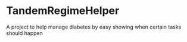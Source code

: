 # TandemRegimeHelper
A project to help manage diabetes by easy showing when certain tasks should happen